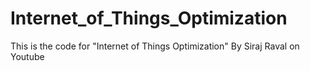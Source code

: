 # Internet_of_Things_Optimization
This is the code for "Internet of Things Optimization" By Siraj Raval on Youtube
